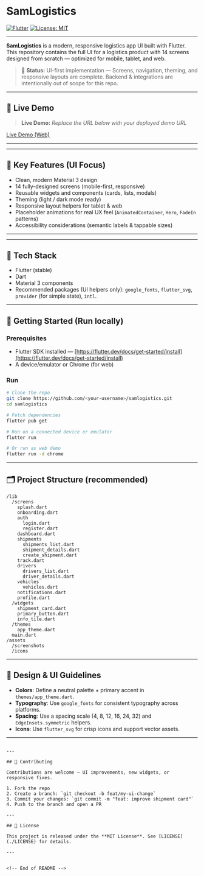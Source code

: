 # SamLogistics

[![Flutter](https://img.shields.io/badge/Built%20with-Flutter-blue)](https://flutter.dev) [![License: MIT](https://img.shields.io/badge/License-MIT-green.svg)](./LICENSE)

---

**SamLogistics** is a modern, responsive logistics app UI built with Flutter. This repository contains the full UI for a logistics product with 14 screens designed from scratch — optimized for mobile, tablet, and web.

> 🚀 **Status:** UI-first implementation — Screens, navigation, theming, and responsive layouts are complete. Backend & integrations are intentionally out of scope for this repo.

---

## 🔗 Live Demo

> **Live Demo:** *Replace the URL below with your deployed demo URL*

[Live Demo (Web)](https://your-live-demo-url.example.com)

---


---

## 🎯 Key Features (UI Focus)

* Clean, modern Material 3 design
* 14 fully-designed screens (mobile-first, responsive)
* Reusable widgets and components (cards, lists, modals)
* Theming (light / dark mode ready)
* Responsive layout helpers for tablet & web
* Placeholder animations for real UX feel (`AnimatedContainer`, `Hero`, `FadeIn` patterns)
* Accessibility considerations (semantic labels & tappable sizes)

---


---

## 🧰 Tech Stack

* Flutter (stable)
* Dart
* Material 3 components
* Recommended packages (UI helpers only): `google_fonts`, `flutter_svg`, `provider` (for simple state), `intl`.

---

## 🚀 Getting Started (Run locally)

### Prerequisites

* Flutter SDK installed — [https://flutter.dev/docs/get-started/install](https://flutter.dev/docs/get-started/install)
* A device/emulator or Chrome (for web)

### Run

```bash
# Clone the repo
git clone https://github.com/<your-username>/samlogistics.git
cd samlogistics

# Fetch dependencies
flutter pub get

# Run on a connected device or emulator
flutter run

# Or run as web demo
flutter run -d chrome
```

---

## 🗂 Project Structure (recommended)

```
/lib
  /screens
    splash.dart
    onboarding.dart
    auth
      login.dart
      register.dart
    dashboard.dart
    shipments
      shipments_list.dart
      shipment_details.dart
      create_shipment.dart
    track.dart
    drivers
      drivers_list.dart
      driver_details.dart
    vehicles
      vehicles.dart
    notifications.dart
    profile.dart
  /widgets
    shipment_card.dart
    primary_button.dart
    info_tile.dart
  /themes
    app_theme.dart
  main.dart
/assets
  /screenshots
  /icons
```

---

## 🎨 Design & UI Guidelines

* **Colors**: Define a neutral palette + primary accent in `themes/app_theme.dart`.
* **Typography**: Use `google_fonts` for consistent typography across platforms.
* **Spacing**: Use a spacing scale (4, 8, 12, 16, 24, 32) and `EdgeInsets.symmetric` helpers.
* **Icons**: Use `flutter_svg` for crisp icons and support vector assets.

---

```

---

## 🤝 Contributing

Contributions are welcome — UI improvements, new widgets, or responsive fixes.

1. Fork the repo
2. Create a branch: `git checkout -b feat/my-ui-change`
3. Commit your changes: `git commit -m "feat: improve shipment card"`
4. Push to the branch and open a PR

---

## 📄 License

This project is released under the **MIT License**. See [LICENSE](./LICENSE) for details.

---


<!-- End of README -->
